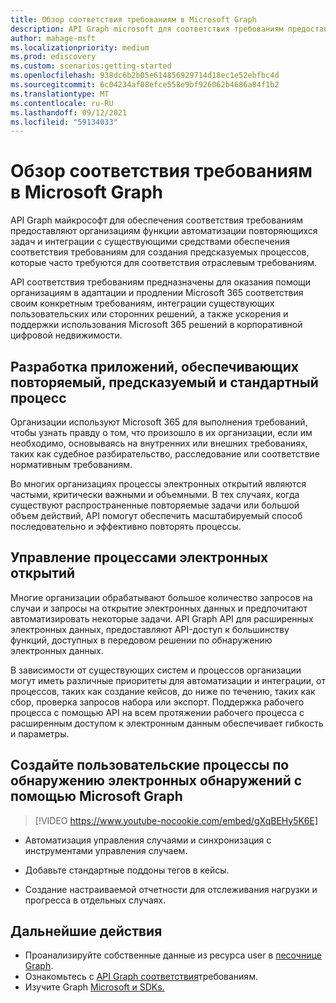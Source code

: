 ```yaml
---
title: Обзор соответствия требованиям в Microsoft Graph
description: API Graph microsoft для соответствия требованиям предоставляют организациям функции автоматизации повторяющихся задач и интеграции с существующими средствами обеспечения соответствия требованиям для создания предсказуемых процессов, которые часто требуются для соответствия отраслевым требованиям.
author: mahage-msft
ms.localizationpriority: medium
ms.prod: ediscovery
ms.custom: scenarios:getting-started
ms.openlocfilehash: 938dc6b2b05e614856929714d18ec1e52ebfbc4d
ms.sourcegitcommit: 6c04234af08efce558e9bf926062b4686a84f1b2
ms.translationtype: MT
ms.contentlocale: ru-RU
ms.lasthandoff: 09/12/2021
ms.locfileid: "59134033"
---
```

# <a name="overview-of-compliance-in-microsoft-graph"></a>Обзор соответствия требованиям в Microsoft Graph

API Graph майкрософт для обеспечения соответствия требованиям предоставляют организациям функции автоматизации повторяющихся задач и интеграции с существующими средствами обеспечения соответствия требованиям для создания предсказуемых процессов, которые часто требуются для соответствия отраслевым требованиям.

API соответствия требованиям предназначены для оказания помощи организациям в адаптации и продлении Microsoft 365 соответствия своим конкретным требованиям, интеграции существующих пользовательских или сторонних решений, а также ускорения и поддержки использования Microsoft 365 решений в корпоративной цифровой недвижимости.

## <a name="develop-applications-that-ensure-a-repeatable-predictable-and-standard-process"></a>Разработка приложений, обеспечивающих повторяемый, предсказуемый и стандартный процесс

Организации используют Microsoft 365 для выполнения требований, чтобы узнать правду о том, что произошло в их организации, если им необходимо, основываясь на внутренних или внешних требованиях, таких как судебное разбирательство, расследование или соответствие нормативным требованиям.

Во многих организациях процессы электронных открытий являются частыми, критически важными и объемными. В тех случаях, когда существуют распространенные повторяемые задачи или большой объем действий, API помогут обеспечить масштабируемый способ последовательно и эффективно повторять процессы.

## <a name="manage-your-ediscovery-workflows"></a>Управление процессами электронных открытий

Многие организации обрабатывают большое количество запросов на случаи и запросы на открытие электронных данных и предпочитают автоматизировать некоторые задачи. API Graph API для расширенных электронных данных, предоставляют API-доступ к большинству функций, доступных в передовом решении по обнаружению электронных данных.

В зависимости от существующих систем и процессов организации могут иметь различные приоритеты для автоматизации и интеграции, от процессов, таких как создание кейсов, до ниже по течению, таких как сбор, проверка запросов набора или экспорт. Поддержка рабочего процесса с помощью API на всем протяжении рабочего процесса с расширенным доступом к электронным данным обеспечивает гибкость и параметры.

## <a name="build-custom-ediscovery-workflows-with-microsoft-graph"></a>Создайте пользовательские процессы по обнаружению электронных обнаружений с помощью Microsoft Graph

> [!VIDEO https://www.youtube-nocookie.com/embed/gXqBEHy5K6E]

- Автоматизация управления случаями и синхронизация с инструментами управления случаем.

- Добавьте стандартные поддоны тегов в кейсы.

- Создание настраиваемой отчетности для отслеживания нагрузки и прогресса в отдельных случаях.

## <a name="next-steps"></a>Дальнейшие действия

- Проанализируйте собственные данные из ресурса user в [песочнице Graph](https://developer.microsoft.com/graph/graph-explorer).
- Ознакомьтесь с [API Graph соответствия](/graph/api/resources/complianceapioverview)требованиям.
- Изучите Graph [Microsoft и SDKs.](https://developer.microsoft.com/graph/gallery/?filterBy=Samples,SDKs)
